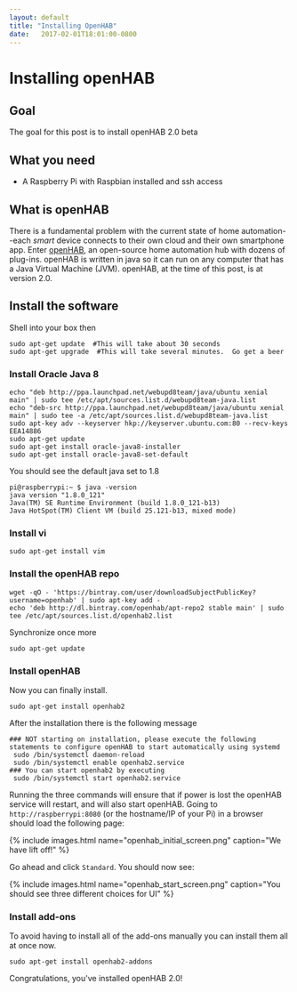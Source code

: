 ```yaml
---
layout: default
title: "Installing OpenHAB"
date:   2017-02-01T18:01:00-0800
---
```

# Installing openHAB

## Goal
The goal for this post is to install openHAB 2.0 beta

## What you need
* A Raspberry Pi with Raspbian installed and ssh access

## What is openHAB
There is a fundamental problem with the current state of home automation--each *smart* device connects to their own cloud and their own smartphone app.  Enter [openHAB](http://www.openhab.org/), an open-source home automation hub with dozens of plug-ins. openHAB is written in java so it can run on any computer that has a Java Virtual Machine (JVM). openHAB, at the time of this post, is at version 2.0.

## Install the software
Shell into your box then

```shell
sudo apt-get update  #This will take about 30 seconds
sudo apt-get upgrade  #This will take several minutes.  Go get a beer
``` 

### Install Oracle Java 8
```shell
echo "deb http://ppa.launchpad.net/webupd8team/java/ubuntu xenial main" | sudo tee /etc/apt/sources.list.d/webupd8team-java.list
echo "deb-src http://ppa.launchpad.net/webupd8team/java/ubuntu xenial main" | sudo tee -a /etc/apt/sources.list.d/webupd8team-java.list
sudo apt-key adv --keyserver hkp://keyserver.ubuntu.com:80 --recv-keys EEA14886
sudo apt-get update
sudo apt-get install oracle-java8-installer
sudo apt-get install oracle-java8-set-default
```

You should see the default java set to 1.8

```shell
pi@raspberrypi:~ $ java -version
java version "1.8.0_121"
Java(TM) SE Runtime Environment (build 1.8.0_121-b13)
Java HotSpot(TM) Client VM (build 25.121-b13, mixed mode)
```

### Install vi
```shell
sudo apt-get install vim
```

### Install the openHAB repo

```shell
wget -qO - 'https://bintray.com/user/downloadSubjectPublicKey?username=openhab' | sudo apt-key add -
echo 'deb http://dl.bintray.com/openhab/apt-repo2 stable main' | sudo tee /etc/apt/sources.list.d/openhab2.list
```

Synchronize once more

```shell
sudo apt-get update
```

### Install openHAB
Now you can finally install.

```shell
sudo apt-get install openhab2
```

After the installation there is the following message

```shell
### NOT starting on installation, please execute the following statements to configure openHAB to start automatically using systemd
 sudo /bin/systemctl daemon-reload
 sudo /bin/systemctl enable openhab2.service
### You can start openhab2 by executing
 sudo /bin/systemctl start openhab2.service
```

Running the three commands will ensure that if power is lost the openHAB service will restart, and will also start openHAB.  Going to `http://raspberrypi:8080` (or the hostname/IP of your Pi) in a browser should load the following page:

{% include images.html name="openhab_initial_screen.png" caption="We have lift off!" %}

Go ahead and click `Standard`.  You should now see:

{% include images.html name="openhab_start_screen.png" caption="You should see three different choices for UI" %}

### Install add-ons
To avoid having to install all of the add-ons manually you can install them all at once now.

```shell
sudo apt-get install openhab2-addons
```
Congratulations, you've installed openHAB 2.0!
